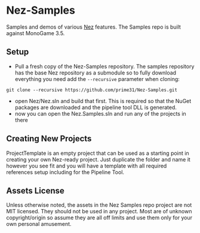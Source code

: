 # Nez-Samples

Samples and demos of various [Nez](https://github.com/prime31/Nez) features. The Samples repo is built against MonoGame 3.5.


Setup
----
- Pull a fresh copy of the Nez-Samples repository. The samples repository has the base Nez repository as a submodule so to fully download everything you need add the `--recursive` parameter when cloning:

`git clone --recursive https://github.com/prime31/Nez-Samples.git`

- open Nez/Nez.sln and build that first. This is required so that the NuGet packages are downloaded and the pipeline tool DLL is generated.
- now you can open the Nez.Samples.sln and run any of the projects in there



Creating New Projects
----
ProjectTemplate is an empty project that can be used as a starting point in creating your own Nez-ready project. Just duplicate the folder and name it however you see fit and you will have a template with all required references setup including for the Pipeline Tool.



Assets License
----
Unless otherwise noted, the assets in the Nez Samples repo project are not MIT licensed. They should not be used in any project. Most are of unknown copyright/origin so assume they are all off limits and use them only for your own personal amusement.
